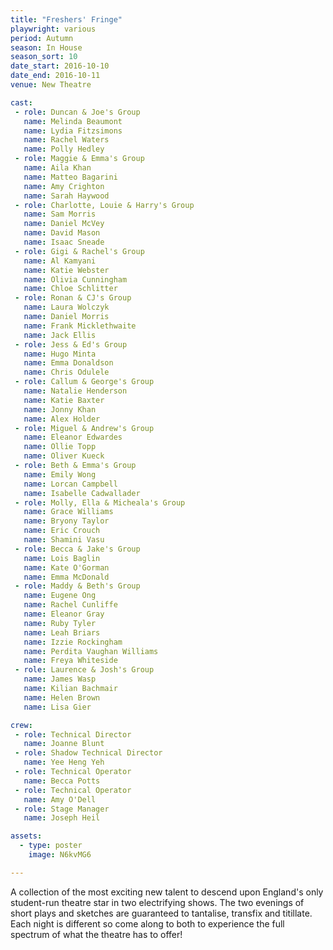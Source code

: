 ```yaml
---
title: "Freshers' Fringe"
playwright: various
period: Autumn
season: In House
season_sort: 10
date_start: 2016-10-10
date_end: 2016-10-11
venue: New Theatre

cast:
 - role: Duncan & Joe's Group
   name: Melinda Beaumont
   name: Lydia Fitzsimons
   name: Rachel Waters
   name: Polly Hedley
 - role: Maggie & Emma's Group
   name: Aila Khan
   name: Matteo Bagarini
   name: Amy Crighton
   name: Sarah Haywood
 - role: Charlotte, Louie & Harry's Group
   name: Sam Morris
   name: Daniel McVey
   name: David Mason
   name: Isaac Sneade
 - role: Gigi & Rachel's Group
   name: Al Kamyani
   name: Katie Webster
   name: Olivia Cunningham
   name: Chloe Schlitter
 - role: Ronan & CJ's Group
   name: Laura Wolczyk
   name: Daniel Morris
   name: Frank Micklethwaite
   name: Jack Ellis
 - role: Jess & Ed's Group
   name: Hugo Minta
   name: Emma Donaldson
   name: Chris Odulele
 - role: Callum & George's Group
   name: Natalie Henderson
   name: Katie Baxter
   name: Jonny Khan
   name: Alex Holder
 - role: Miguel & Andrew's Group
   name: Eleanor Edwardes
   name: Ollie Topp
   name: Oliver Kueck
 - role: Beth & Emma's Group
   name: Emily Wong
   name: Lorcan Campbell
   name: Isabelle Cadwallader
 - role: Molly, Ella & Micheala's Group
   name: Grace Williams
   name: Bryony Taylor
   name: Eric Crouch
   name: Shamini Vasu
 - role: Becca & Jake's Group
   name: Lois Baglin
   name: Kate O'Gorman
   name: Emma McDonald
 - role: Maddy & Beth's Group
   name: Eugene Ong
   name: Rachel Cunliffe
   name: Eleanor Gray
   name: Ruby Tyler
   name: Leah Briars
   name: Izzie Rockingham
   name: Perdita Vaughan Williams
   name: Freya Whiteside
 - role: Laurence & Josh's Group
   name: James Wasp
   name: Kilian Bachmair
   name: Helen Brown
   name: Lisa Gier

crew:
 - role: Technical Director
   name: Joanne Blunt
 - role: Shadow Technical Director
   name: Yee Heng Yeh
 - role: Technical Operator
   name: Becca Potts
 - role: Technical Operator
   name: Amy O'Dell
 - role: Stage Manager
   name: Joseph Heil

assets:
  - type: poster
    image: N6kvMG6

---
```



A collection of the most exciting new talent to descend upon England's only student-run theatre star in two electrifying shows. The two evenings of short plays and sketches are guaranteed to tantalise, transfix and titillate. Each night is different so come along to both to experience the full spectrum of what the theatre has to offer!
